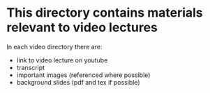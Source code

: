 # This directory contains materials relevant to video lectures

In each video directory there are:

- link to video lecture on youtube
- transcript
- important images (referenced where possible)
- background slides (pdf and tex if possible)
